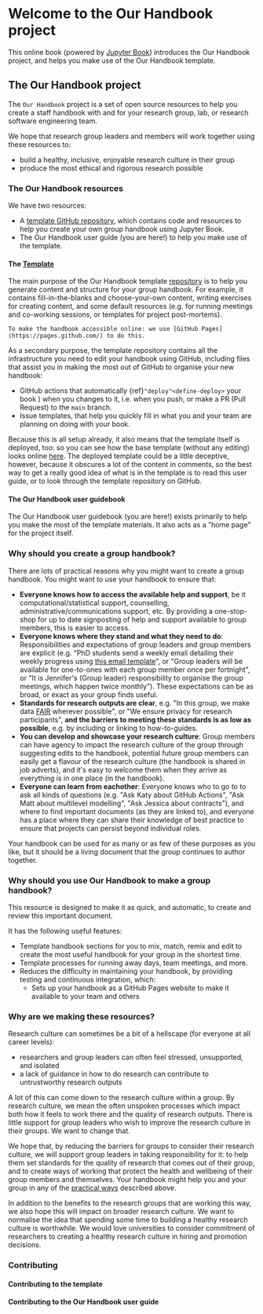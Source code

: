 Welcome to the Our Handbook project
===================================

This online book (powered by [Jupyter Book](http://jupyterbook.org/)) introduces the Our Handbook project, and helps you make use of the Our Handbook template.

## The Our Handbook project
The `Our Handbook` project is a set of open source resources to help you create a staff handbook with and for your research group, lab, or research software engineering team. 

We hope that research group leaders and members will work together using these resources to:
* build a healthy, inclusive, enjoyable research culture in their group 
* produce the most ethical and rigorous research possible

### The Our Handbook resources
We have two resources:
- A [template GitHub repository](https://github.com/very-good-science/our-handbook-template), which contains code and resources to help you create your own group handbook using Jupyter Book. 
- The Our Handbook user guide (you are here!) to help you make use of the template.

#### The [Template](https://github.com/very-good-science/our-handbook-template)
The main purpose of the Our Handbook template [repository](https://github.com/very-good-science/our-handbook-template) is to help you generate content and structure for your group handbook. For example, it contains fill-in-the-blanks and choose-your-own content, writing exercises for creating content, and some default resources (e.g. for running meetings and co-working sessions, or templates for project post-mortems).

```{margin} What do we mean "deploy" the book?
To make the handbook accessible online: we use [GitHub Pages](https://pages.github.com/) to do this. 
```

As a secondary purpose, the template repository contains all the infrastructure you need to edit your handbook using GitHub, including files that assist you in making the most out of GitHub to organise your new handbook:
- GitHub actions that automatically {ref}`"deploy"<define-deploy>` your book ) when you changes to it, i.e. when you push, or make a PR (Pull Request) to the `main` branch. 
- Issue templates, that help you quickly fill in what you and your team are planning on doing with your book.

Because this is all setup already, it also means that the template itself is deployed, too: so you can see how the base template (without any editing) looks online [here](https://very-good-science.github.io/our-handbook-template/).
The deployed template could be a little deceptive, however, because it obscures a lot of the content in comments, so the best way to get a really good idea of what is in the template is to read this user guide, or to look through the template repository on GitHub.

#### The Our Handbook user guidebook 
The Our Handbook user guidebook (you are here!) exists primarily to help you make the most of the template materials. 
It also acts as a "home page" for the project itself.

### Why should you create a group handbook?
There are lots of practical reasons why you might want to create a group handbook. You might want to use your handbook to ensure that:
* **Everyone knows how to access the available help and support**,  be it computational/statistical support, counselling, administrative/communications support, etc. By providing a one-stop-shop for up to date signposting of help and support available to group members, this is easier to access.
* **Everyone knows where they stand and what they need to do**: Responsibilities and expectations of group leaders and group members are explicit (e.g. "PhD students send a weekly email detailing their weekly progress using [this email template](resources/email-template.md)", or "Group leaders will be available for one-to-ones with each group member once per fortnight", or "It is Jennifer's (Group leader) responsibility to organise the group meetings, which happen twice monthly"). These expectations can be as broad, or exact as your group finds useful.
* **Standards for research outputs are clear**, e.g. "In this group, we make data [FAIR](https://www.nature.com/articles/sdata201618) wherever possible", or "We ensure privacy for research participants", **and the barriers to meeting these standards is as low as possible**, e.g. by including or linking to how-to-guides.
* **You can develop and showcase your research culture**: Group members can have agency to impact the research culture of the group through suggesting edits to the handbook, potential future group members can easily get a flavour of the research culture (the handbook is shared in job adverts), and it's easy to welcome them when they arrive as everything is in one place (in the handbook).
* **Everyone can learn from eachother**: Everyone knows who to go to to ask all kinds of questions (e.g. "Ask Katy about GitHub Actions", "Ask Matt about multilevel modelling", "Ask Jessica about contracts"), and where to find important documents (as they are linked to), and everyone has a place where they can share their knowledge of best practice to ensure that projects can persist beyond individual roles.

Your handbook can be used for as many or as few of these purposes as you like, but it should be a living document that the group continues to author together.

### Why should you use Our Handbook to make a group handbook?
This resource is designed to make it as quick, and automatic, to create and review this important document. 

It has the following useful features:
* Template handbook sections for you to mix, match, remix and edit to create the most useful handbook for your group in the shortest time.
* Template processes for running away days, team meetings, and more.
* Reduces the difficulty in maintaining your handbook, by providing testing and continuous integration, which:
  * Sets up your handbook as a GitHub Pages website to make it available to your team and others 
<!--  * Automatically checks links in your handbook are still working -->

### Why are we making these resources?
Research culture can sometimes be a bit of a hellscape (for everyone at all career levels):
* researchers and group leaders can often feel stressed, unsupported, and isolated
* a lack of guidance in how to do research can contribute to untrustworthy research outputs

A lot of this can come down to the research culture within a group. By research culture, we mean the often unspoken processes which impact both how it feels to work there and the quality of research outputs. There is little support for group leaders who wish to improve the research culture in their groups. We want to change that.

We hope that, by reducing the barriers for groups to consider their research culture, we will support group leaders in taking responsibility for it: to help them set standards for the quality of research that comes out of their group, and to create ways of working that protect the health and wellbeing of their group members and themselves. Your handbook might help you and your group in any of the [practical ways](#why-should-you-create-a-research-group-staff-handbook) described above.

In addition to the benefits to the research groups that are working this way, we also hope this will impact on broader research culture. We want to normalise the idea that spending some time to building a healthy research culture is worthwhile. We would love universities to consider commitment of researchers to creating a healthy research culture in hiring and promotion decisions.

### Contributing
#### Contributing to the template
#### Contributing to the Our Handbook user guide